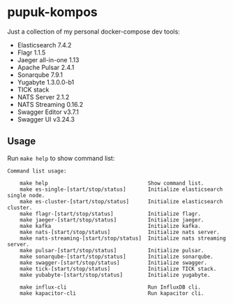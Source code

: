 pupuk-kompos
=============

Just a collection of my personal docker-compose dev tools:

* Elasticsearch 7.4.2
* Flagr 1.1.5
* Jaeger all-in-one 1.13
* Apache Pulsar 2.4.1
* Sonarqube 7.9.1
* Yugabyte 1.3.0.0-b1
* TICK stack
* NATS Server 2.1.2
* NATS Streaming 0.16.2
* Swagger Editor v3.7.1
* Swagger UI v3.24.3

Usage
------------

Run `make help` to show command list:

```
Command list usage:

    make help                                Show command list.
    make es-single-[start/stop/status]       Initialize elasticsearch single node.
    make es-cluster-[start/stop/status]      Initialize elasticsearch cluster.
    make flagr-[start/stop/status]           Initialize flagr.
    make jaeger-[start/stop/status]          Initialize jaeger.
    make kafka                               Initialize kafka.
    make nats-[start/stop/status]            Initialize nats server.
    make nats-streaming-[start/stop/status]  Initialize nats streaming server.
    make pulsar-[start/stop/status]          Initialize pulsar.
    make sonarqube-[start/stop/status]       Initialize sonarqube.
    make swagger-[start/stop/status]         Initialize swagger.
    make tick-[start/stop/status]            Initialize TICK stack.
    make yubabyte-[start/stop/status]        Initialize yugabyte.

    make influx-cli                          Run InfluxDB cli.
    make kapacitor-cli                       Run kapacitor cli.

```

